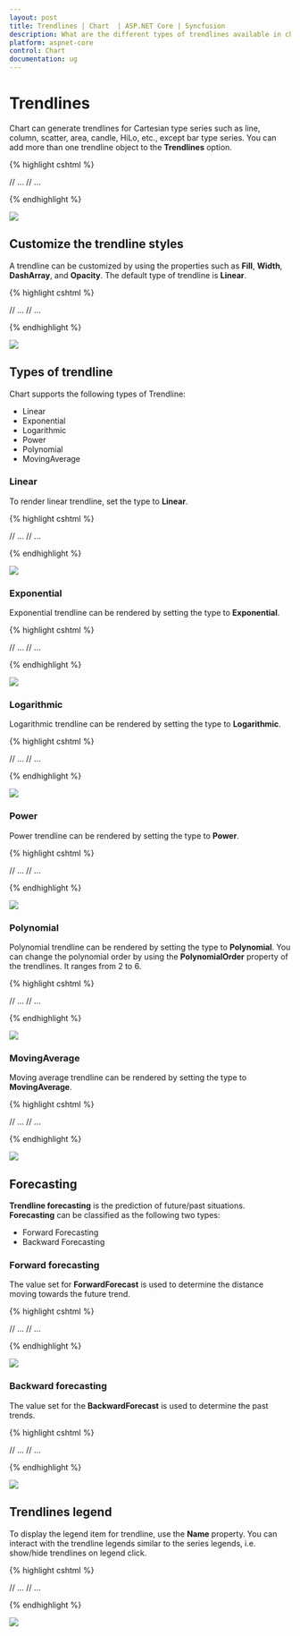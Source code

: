 ```yaml
---
layout: post
title: Trendlines | Chart  | ASP.NET Core | Syncfusion
description: What are the different types of trendlines available in chart.
platform: aspnet-core
control: Chart
documentation: ug
---
```


# Trendlines

Chart can generate trendlines for Cartesian type series such as line, column, scatter, area, candle, HiLo, etc., except bar type series. You can add more than one trendline object to the **Trendlines** option.

{% highlight cshtml %}

<ej-chart id="chartContainer">
// ...
<e-chart-series>
    <e-series>
        <e-trend-lines>
            <e-trend-line visibility="Visible"></e-trend-line>
        </e-trend-lines>
    </e-series>
</e-chart-series>
// ...
</ej-chart>

{% endhighlight %}

![](Trendlines_images/Trendlines_img1.png)

## Customize the trendline styles

A trendline can be customized by using the properties such as **Fill**, **Width**, **DashArray**, and **Opacity**. The default type of trendline is **Linear**.

{% highlight cshtml %}

<ej-chart id="chartContainer">
    // ...
    <e-chart-series>
        <e-series>
            <e-trend-lines>
                <e-trend-line fill="#99CCFF" width="3" opacity="1" dash-array="2,3"></e-trend-line>
            </e-trend-lines>
        </e-series>
    </e-chart-series>
    // ...
</ej-chart>

{% endhighlight %}

![](Trendlines_images/Trendlines_img2.png)


## Types of trendline

Chart supports the following types of Trendline:

* Linear
* Exponential
* Logarithmic
* Power 
* Polynomial
* MovingAverage

### Linear

To render linear trendline, set the type to **Linear**. 

{% highlight cshtml %}

<ej-chart id="chartContainer">
    // ...
    <e-chart-series>
        <e-series>
            <e-trend-lines>
                <e-trend-line type="Linear"></e-trend-line>
            </e-trend-lines>
        </e-series>
    </e-chart-series>
    // ...
</ej-chart>

{% endhighlight %}

![](Trendlines_images/Trendlines_img3.png)

### Exponential

Exponential trendline can be rendered by setting the type to **Exponential**. 

{% highlight cshtml %}

<ej-chart id="chartContainer">
    // ...
    <e-chart-series>
        <e-series>
            <e-trend-lines>
                <e-trend-line type="Exponential"></e-trend-line>
            </e-trend-lines>
        </e-series>
    </e-chart-series>
    // ...
</ej-chart>

{% endhighlight %}

![](Trendlines_images/Trendlines_img4.png)

### Logarithmic

Logarithmic trendline can be rendered by setting the type to **Logarithmic**.

{% highlight cshtml %}

<ej-chart id="chartContainer">
    // ...
    <e-chart-series>
        <e-series>
            <e-trend-lines>
                <e-trend-line type="Logarithmic"></e-trend-line>
            </e-trend-lines>
        </e-series>
    </e-chart-series>
    // ...
</ej-chart>

{% endhighlight %}

![](Trendlines_images/Trendlines_img5.png)


### Power

Power trendline can be rendered by setting the type to **Power**. 

{% highlight cshtml %}

<ej-chart id="chartContainer">
    // ...
    <e-chart-series>
        <e-series>
            <e-trend-lines>
                <e-trend-line type="Power"></e-trend-line>
            </e-trend-lines>
        </e-series>
    </e-chart-series>
    // ...
</ej-chart>

{% endhighlight %}

![](Trendlines_images/Trendlines_img6.png)


### Polynomial

Polynomial trendline can be rendered by setting the type to **Polynomial**. You can change the polynomial order by using the **PolynomialOrder** property of the trendlines. It ranges from 2 to 6.

{% highlight cshtml %}

<ej-chart id="chartContainer">
    // ...
    <e-chart-series>
        <e-series>
            <e-trend-lines>
                <e-trend-line type="Polynomial"></e-trend-line>
            </e-trend-lines>
        </e-series>
    </e-chart-series>
    // ...
</ej-chart>

{% endhighlight %}

![](Trendlines_images/Trendlines_img7.png)


### MovingAverage

Moving average trendline can be rendered by setting the type to **MovingAverage**.

{% highlight cshtml %}

<ej-chart id="chartContainer">
    // ...
    <e-chart-series>
        <e-series>
            <e-trend-lines>
                <e-trend-line type="MovingAverage"></e-trend-line>
            </e-trend-lines>
        </e-series>
    </e-chart-series>
    // ...
</ej-chart>

{% endhighlight %}

![](Trendlines_images/Trendlines_img8.png)


## Forecasting

**Trendline forecasting** is the prediction of future/past situations. **Forecasting** can be classified as the following two types:

  * Forward Forecasting
  * Backward Forecasting

### Forward forecasting

The value set for **ForwardForecast** is used to determine the distance moving towards the future trend.

{% highlight cshtml %}

<ej-chart id="chartContainer">
    // ...
    <e-chart-series>
        <e-series>
            <e-trend-lines>
                <e-trend-line forward-forecast="5"></e-trend-line>
            </e-trend-lines>
        </e-series>
    </e-chart-series>
    // ...
</ej-chart>

{% endhighlight %}

![](Trendlines_images/Trendlines_img9.png)


### Backward forecasting

The value set for the **BackwardForecast** is used to determine the past trends.

{% highlight cshtml %}

<ej-chart id="chartContainer">
    // ...
    <e-chart-series>
        <e-series>
            <e-trend-lines>
                <e-trend-line backward-forecast="5"></e-trend-line>
            </e-trend-lines>
        </e-series>
    </e-chart-series>
    // ...
</ej-chart>

{% endhighlight %}

![](Trendlines_images/Trendlines_img10.png)


## Trendlines legend

To display the legend item for trendline, use the **Name** property. You can interact with the trendline legends similar to the series legends, i.e. show/hide trendlines on legend click.  

{% highlight cshtml %}

<ej-chart id="chartContainer">
    // ...
    <e-chart-series>
        <e-series>
            <e-trend-lines>
                <e-trend-line name="Linear"></e-trend-line>
            </e-trend-lines>
        </e-series>
    </e-chart-series>
    // ...
</ej-chart>

{% endhighlight %}

![](Trendlines_images/Trendlines_img11.png)